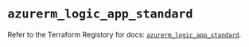 # `azurerm_logic_app_standard`

Refer to the Terraform Registory for docs: [`azurerm_logic_app_standard`](https://registry.terraform.io/providers/hashicorp/azurerm/3.76.0/docs/resources/logic_app_standard).
